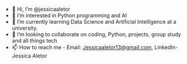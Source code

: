 - 👋 Hi, I’m @jessicaaletor
- 👀 I’m interested in Python programming and AI
- 🌱 I’m currently learning Data Science and Artificial Intelligence at a university.
- 💞️ I’m looking to collaborate on coding, Python, projects, group study and all things tech 
- 📫 How to reach me - Email: Jessicaaletor13@gmail.com, LinkedIn- Jessica Aletor 

<!---
jessicaaletor/jessicaaletor is a ✨ special ✨ repository because its `README.md` (this file) appears on your GitHub profile.
You can click the Preview link to take a look at your changes.
--->
